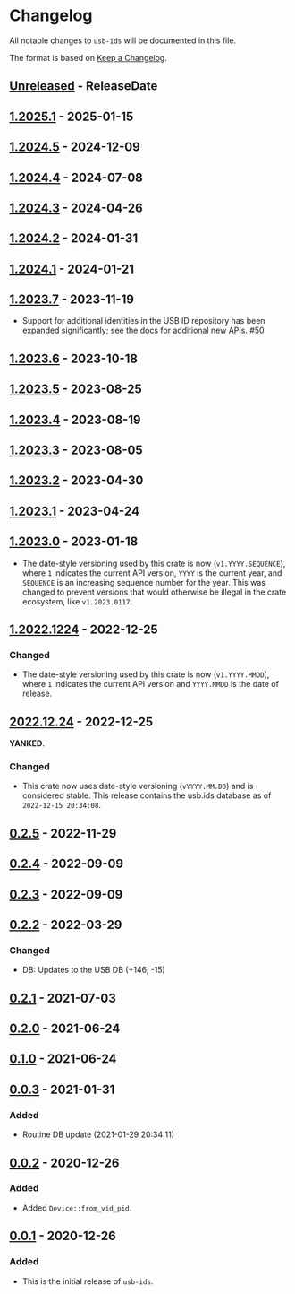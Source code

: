 # Changelog

All notable changes to `usb-ids` will be documented in this file.

The format is based on [Keep a Changelog](https://keepachangelog.com/en/1.0.0/).

<!-- @next-header@ -->

## [Unreleased] - ReleaseDate

## [1.2025.1] - 2025-01-15

## [1.2024.5] - 2024-12-09

## [1.2024.4] - 2024-07-08

## [1.2024.3] - 2024-04-26

## [1.2024.2] - 2024-01-31

## [1.2024.1] - 2024-01-21

## [1.2023.7] - 2023-11-19

* Support for additional identities in the USB ID repository has been
  expanded significantly; see the docs for additional new APIs.
  [#50](https://github.com/woodruffw/usb-ids.rs/pull/50)

## [1.2023.6] - 2023-10-18

## [1.2023.5] - 2023-08-25

## [1.2023.4] - 2023-08-19

## [1.2023.3] - 2023-08-05

## [1.2023.2] - 2023-04-30

## [1.2023.1] - 2023-04-24

## [1.2023.0] - 2023-01-18

* The date-style versioning used by this crate is now
  (`v1.YYYY.SEQUENCE`), where `1` indicates the current API version,
  `YYYY` is the current year, and `SEQUENCE` is an increasing sequence number
  for the year. This was changed to prevent versions that would otherwise
  be illegal in the crate ecosystem, like `v1.2023.0117`.

## [1.2022.1224] - 2022-12-25

### Changed

* The date-style versioning used by this crate is now
  (`v1.YYYY.MMDD`), where `1` indicates the current API version
  and `YYYY.MMDD` is the date of release.

## [2022.12.24] - 2022-12-25

**YANKED**.

### Changed

* This crate now uses date-style versioning (`vYYYY.MM.DD`)
  and is considered stable. This release contains the usb.ids
  database as of `2022-12-15 20:34:08`.

## [0.2.5] - 2022-11-29

## [0.2.4] - 2022-09-09

## [0.2.3] - 2022-09-09

## [0.2.2] - 2022-03-29

### Changed

* DB: Updates to the USB DB (+146, -15)

## [0.2.1] - 2021-07-03

## [0.2.0] - 2021-06-24

## [0.1.0] - 2021-06-24

## [0.0.3] - 2021-01-31

### Added

* Routine DB update (2021-01-29 20:34:11)

## [0.0.2] - 2020-12-26

### Added

* Added `Device::from_vid_pid`.

## [0.0.1] - 2020-12-26

### Added

* This is the initial release of `usb-ids`.

<!-- @next-url@ -->
[Unreleased]: https://github.com/woodruffw/usb-ids.rs/compare/v1.2025.1...HEAD
[1.2025.1]: https://github.com/woodruffw/usb-ids.rs/compare/v1.2024.5...v1.2025.1
[1.2024.5]: https://github.com/woodruffw/usb-ids.rs/compare/v1.2024.4...v1.2024.5
[1.2024.4]: https://github.com/woodruffw/usb-ids.rs/compare/v1.2024.3...v1.2024.4
[1.2024.3]: https://github.com/woodruffw/usb-ids.rs/compare/v1.2024.2...v1.2024.3
[1.2024.2]: https://github.com/woodruffw/usb-ids.rs/compare/v1.2024.1...v1.2024.2
[1.2024.1]: https://github.com/woodruffw/usb-ids.rs/compare/v1.2023.7...v1.2024.1
[1.2023.7]: https://github.com/woodruffw/usb-ids.rs/compare/v1.2023.6...v1.2023.7
[1.2023.6]: https://github.com/woodruffw/usb-ids.rs/compare/v1.2023.5...v1.2023.6
[1.2023.5]: https://github.com/woodruffw/usb-ids.rs/compare/v1.2023.4...v1.2023.5
[1.2023.4]: https://github.com/woodruffw/usb-ids.rs/compare/v1.2023.3...v1.2023.4
[1.2023.3]: https://github.com/woodruffw/usb-ids.rs/compare/v1.2023.2...v1.2023.3
[1.2023.2]: https://github.com/woodruffw/usb-ids.rs/compare/v1.2023.1...v1.2023.2
[1.2023.1]: https://github.com/woodruffw/usb-ids.rs/compare/v1.2023.0...v1.2023.1
[1.2023.0]: https://github.com/woodruffw/usb-ids.rs/compare/v1.2022.1224...v1.2023.0
[1.2022.1224]: https://github.com/woodruffw/usb-ids.rs/compare/v2022.12.24...v1.2022.1224
[2022.12.24]: https://github.com/woodruffw/usb-ids.rs/compare/v0.2.5...v2022.12.24
[0.2.5]: https://github.com/woodruffw/usb-ids.rs/compare/v0.2.4...v0.2.5
[0.2.4]: https://github.com/woodruffw/usb-ids.rs/compare/v0.2.3...v0.2.4
[0.2.3]: https://github.com/woodruffw/usb-ids.rs/compare/v0.2.2...v0.2.3
[0.2.2]: https://github.com/woodruffw/usb-ids.rs/compare/v0.2.1...v0.2.2
[0.2.1]: https://github.com/woodruffw/usb-ids.rs/compare/v0.2.0...v0.2.1
[0.2.0]: https://github.com/woodruffw/usb-ids.rs/compare/v0.1.0...v0.2.0
[0.1.0]: https://github.com/woodruffw/usb-ids.rs/compare/v0.0.3...v0.1.0
[0.0.3]: https://github.com/woodruffw/usb-ids.rs/compare/v0.0.2...v0.0.3
[0.0.2]: https://github.com/woodruffw/usb-ids.rs/compare/v0.0.1...v0.0.2
[0.0.1]: https://github.com/woodruffw/usb-ids.rs/releases/tag/v0.0.1

